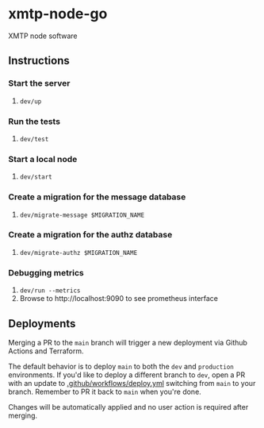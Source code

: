 # xmtp-node-go

XMTP node software

## Instructions

### Start the server

1. `dev/up`

### Run the tests

1. `dev/test`

### Start a local node

1. `dev/start`

### Create a migration for the message database

1. `dev/migrate-message $MIGRATION_NAME`

### Create a migration for the authz database

1. `dev/migrate-authz $MIGRATION_NAME`

### Debugging metrics

1. `dev/run --metrics`
2. Browse to http://localhost:9090 to see prometheus interface

## Deployments

Merging a PR to the `main` branch will trigger a new deployment via Github Actions and Terraform.

The default behavior is to deploy `main` to both the `dev` and `production` environments. If you'd like to deploy a different branch to `dev`, open a PR with an update to [.github/workflows/deploy.yml](https://github.com/xmtp/xmtp-node-go/blob/main/.github/workflows/deploy.yml#L29) switching from `main` to your branch. Remember to PR it back to `main` when you're done.

Changes will be automatically applied and no user action is required after merging.
